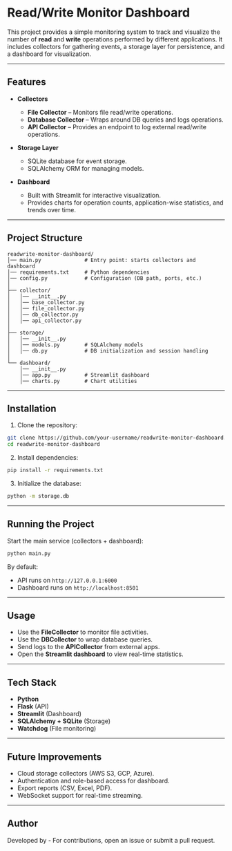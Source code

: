 # Read/Write Monitor Dashboard

This project provides a simple monitoring system to track and visualize the number of **read** and **write** operations performed by different applications. It includes collectors for gathering events, a storage layer for persistence, and a dashboard for visualization.

---

## Features

* **Collectors**

  * **File Collector** – Monitors file read/write operations.
  * **Database Collector** – Wraps around DB queries and logs operations.
  * **API Collector** – Provides an endpoint to log external read/write operations.

* **Storage Layer**

  * SQLite database for event storage.
  * SQLAlchemy ORM for managing models.

* **Dashboard**

  * Built with Streamlit for interactive visualization.
  * Provides charts for operation counts, application-wise statistics, and trends over time.

---

## Project Structure

```
readwrite-monitor-dashboard/
│── main.py              # Entry point: starts collectors and dashboard
│── requirements.txt     # Python dependencies
│── config.py            # Configuration (DB path, ports, etc.)
│
├── collector/
│   │── __init__.py
│   │── base_collector.py
│   │── file_collector.py
│   │── db_collector.py
│   │── api_collector.py
│
├── storage/
│   │── __init__.py
│   │── models.py        # SQLAlchemy models
│   │── db.py            # DB initialization and session handling
│
└── dashboard/
    │── __init__.py
    │── app.py           # Streamlit dashboard
    │── charts.py        # Chart utilities
```
---

## Installation

1. Clone the repository:

```bash
git clone https://github.com/your-username/readwrite-monitor-dashboard.git
cd readwrite-monitor-dashboard
```

2. Install dependencies:

```bash
pip install -r requirements.txt
```

3. Initialize the database:

```bash
python -m storage.db
```

---

## Running the Project

Start the main service (collectors + dashboard):

```bash
python main.py
```

By default:

* API runs on `http://127.0.0.1:6000`
* Dashboard runs on `http://localhost:8501`

---

## Usage

* Use the **FileCollector** to monitor file activities.
* Use the **DBCollector** to wrap database queries.
* Send logs to the **APICollector** from external apps.
* Open the **Streamlit dashboard** to view real-time statistics.

---

## Tech Stack

* **Python**
* **Flask** (API)
* **Streamlit** (Dashboard)
* **SQLAlchemy + SQLite** (Storage)
* **Watchdog** (File monitoring)

---

## Future Improvements

* Cloud storage collectors (AWS S3, GCP, Azure).
* Authentication and role-based access for dashboard.
* Export reports (CSV, Excel, PDF).
* WebSocket support for real-time streaming.

---

## Author

Developed by -
For contributions, open an issue or submit a pull request.